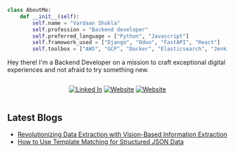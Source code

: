 ```python
class AboutMe:
    def __init__(self):
        self.name = "Vardaan Shukla"
        self.profession = "Backend developer"
        self.preferred_language = ["Python", "Javascript"]
        self.framework_used = ["Django", "Odoo", "FastAPI", "React"]
        self.toolbox = ["AWS", "GCP", "Docker", "Elasticsearch", "Jenkins"]
```

Hey there! I'm a Backend Developer on a mission to craft exceptional digital experiences and not afraid to try something new.
<div style="display:flex;justify-content:center;">

[![Linked In](https://img.shields.io/badge/LinkedIn-0077B5?style=for-the-badge&logo=linkedin&logoColor=white)](https://in.linkedin.com/in/vardaan-shukla) [![Website](https://img.shields.io/badge/Website-white?style=for-the-badge&logo=googlechrome&logoColor=orange)](https://vardaanshukla.in) [![Website](https://img.shields.io/badge/Calendly-blue?style=for-the-badge&logo=calendly&logoColor=fff)](https://calendly.com/vardaanshukla/)
</div>

## Latest Blogs

- [Revolutionizing Data Extraction with Vision-Based Information Extraction](https://vardaanshukla.notion.site/Revolutionizing-Data-Extraction-with-Vision-Based-Information-Extraction-4539ceb580cf46148486aaf6200730cf)
- [How to Use Template Matching for Structured JSON Data](https://vardaanshukla.notion.site/How-to-Use-Template-Matching-for-Structured-JSON-Data-30a987a51de14feba5b61f008802c803)
